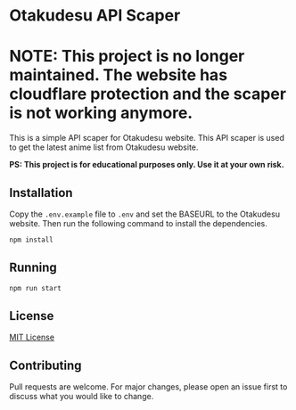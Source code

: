 # Otakudesu API Scaper

# NOTE: This project is no longer maintained. The website has cloudflare protection and the scaper is not working anymore.

This is a simple API scaper for Otakudesu website. This API scaper is used to get the latest anime list from Otakudesu website.

<strong>PS: This project is for educational purposes only. Use it at your own risk.</strong>

## Installation

Copy the `.env.example` file to `.env` and set the BASEURL to the Otakudesu website. Then run the following command to install the dependencies.

```bash
npm install
```

## Running

```bash
npm run start
```

## License

[MIT License](./LICENSE)

## Contributing

Pull requests are welcome. For major changes, please open an issue first to discuss what you would like to change.
